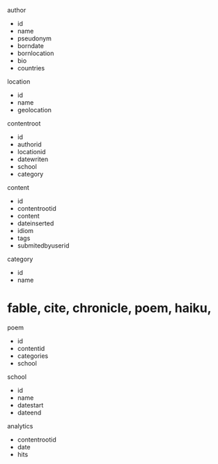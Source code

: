 author
-	id
-	name
-   pseudonym
-	borndate
-	bornlocation
-	bio
-	countries

location
-	id
-	name
-	geolocation

contentroot
-	id
-	authorid
-	locationid
-	datewriten
-   school
-   category

content
-	id
-	contentrootid
-	content
-	dateinserted
-	idiom
-	tags
-	submitedbyuserid

category
- id
- name
# fable, cite, chronicle, poem, haiku, 

poem
-	id
-	contentid
-	categories
-	school

school
-	id
-	name
-	datestart
-	dateend

analytics
-   contentrootid
-   date
-   hits 